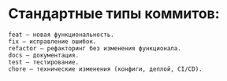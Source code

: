 # Стандартные типы коммитов:
    feat – новая функциональность.
    fix – исправление ошибок.
    refactor – рефакторинг без изменения функционала.
    docs – документация.
    test – тестирование.
    chore – технические изменения (конфиги, деплой, CI/CD).